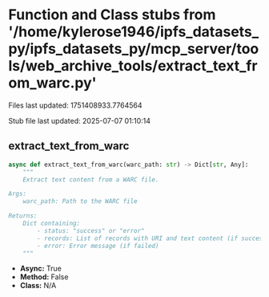 # Function and Class stubs from '/home/kylerose1946/ipfs_datasets_py/ipfs_datasets_py/mcp_server/tools/web_archive_tools/extract_text_from_warc.py'

Files last updated: 1751408933.7764564

Stub file last updated: 2025-07-07 01:10:14

## extract_text_from_warc

```python
async def extract_text_from_warc(warc_path: str) -> Dict[str, Any]:
    """
    Extract text content from a WARC file.

Args:
    warc_path: Path to the WARC file

Returns:
    Dict containing:
        - status: "success" or "error"
        - records: List of records with URI and text content (if successful)
        - error: Error message (if failed)
    """
```
* **Async:** True
* **Method:** False
* **Class:** N/A
